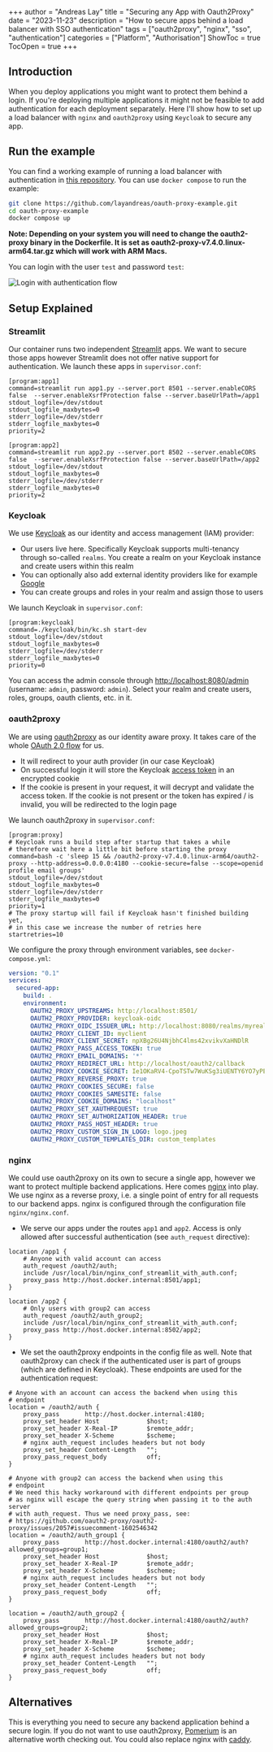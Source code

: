 +++
author = "Andreas  Lay"
title = "Securing any App with Oauth2Proxy"
date = "2023-11-23"
description = "How to secure apps behind a load balancer with SSO authentication"
tags = ["oauth2proxy", "nginx", "sso", "authentication"]
categories = ["Platform", "Authorisation"]
ShowToc = true
TocOpen = true
+++

## Introduction

When you deploy applications you might want to protect them behind a login. If you're deploying multiple  applications it might not be feasible to add authentication for each deployment separately. Here I'll show how to set up a load balancer with `nginx` and `oauth2proxy` using `Keycloak` to secure any app.

## Run the example

You can find a working example of running a load balancer with authentication in [this repository](https://github.com/layandreas/oauth-proxy-example). You can use `docker compose` to run the example:

```bash
git clone https://github.com/layandreas/oauth-proxy-example.git
cd oauth-proxy-example
docker compose up
```

**Note: Depending on your system you will need to change the oauth2-proxy binary in the Dockerfile. It is set as oauth2-proxy-v7.4.0.linux-arm64.tar.gz which will work with ARM Macs.**


You can login with the user `test` and password `test`:

![Login with authentication flow](/personal-blog/auth_flow.gif)

## Setup Explained

### Streamlit

Our container runs two independent [Streamlit](https://streamlit.io/) apps. We want to secure those apps however Streamlit does not offer native support for authentication. We launch these apps in `supervisor.conf`:

```
[program:app1]
command=streamlit run app1.py --server.port 8501 --server.enableCORS false  --server.enableXsrfProtection false --server.baseUrlPath=/app1
stdout_logfile=/dev/stdout
stdout_logfile_maxbytes=0
stderr_logfile=/dev/stderr
stderr_logfile_maxbytes=0
priority=2

[program:app2]
command=streamlit run app2.py --server.port 8502 --server.enableCORS false  --server.enableXsrfProtection false --server.baseUrlPath=/app2
stdout_logfile=/dev/stdout
stdout_logfile_maxbytes=0
stderr_logfile=/dev/stderr
stderr_logfile_maxbytes=0
priority=2
```

### Keycloak

We use [Keycloak](https://www.keycloak.org/) as our identity and access management (IAM) provider:

- Our users live here. Specifically Keycloak supports multi-tenancy through so-called `realms`. You create a  realm on your Keycloak instance and create users within this realm
- You can optionally also add external identity providers like for example [Google](https://cloud.google.com/architecture/identity/keycloak-single-sign-on)
- You can create groups and roles in your realm and assign those to users


We launch Keycloak in `supervisor.conf`:

```
[program:keycloak]
command=./keycloak/bin/kc.sh start-dev
stdout_logfile=/dev/stdout
stdout_logfile_maxbytes=0
stderr_logfile=/dev/stderr
stderr_logfile_maxbytes=0
priority=0
```

You can access the admin console through [http://localhost:8080/admin](http://localhost:8080/admin) (username: `admin`, password: `admin`). Select your realm and create users, roles, groups, oauth clients, etc. in it.

### oauth2proxy

We are using [oauth2proxy](https://github.com/oauth2-proxy/oauth2-proxy) as our identity aware proxy. It takes care of the whole [OAuth 2.0 flow](https://auth0.com/docs/get-started/authentication-and-authorization-flow/which-oauth-2-0-flow-should-i-use) for us.

- It will redirect to your auth provider (in our case Keycloak)
- On successful login it will store the Keycloak [access token](https://jwt.io/) in an encrypted cookie
- If the cookie is present in your request, it will decrypt and validate the access token. If the cookie is not present or the token has expired / is invalid, you will be redirected to the login page


We launch oauth2proxy in `supervisor.conf`:

```
[program:proxy]
# Keycloak runs a build step after startup that takes a while
# therefore wait here a little bit before starting the proxy
command=bash -c 'sleep 15 && /oauth2-proxy-v7.4.0.linux-arm64/oauth2-proxy --http-address=0.0.0.0:4180 --cookie-secure=false --scope=openid profile email groups'
stdout_logfile=/dev/stdout
stdout_logfile_maxbytes=0
stderr_logfile=/dev/stderr
stderr_logfile_maxbytes=0
priority=1
# The proxy startup will fail if Keycloak hasn't finished building yet,
# in this case we increase the number of retries here
startretries=10
```

We configure the proxy through environment variables, see `docker-compose.yml`:

```yaml
version: "0.1"
services:
  secured-app: 
    build: .
    environment:
      OAUTH2_PROXY_UPSTREAMS: http://localhost:8501/ 
      OAUTH2_PROXY_PROVIDER: keycloak-oidc 
      OAUTH2_PROXY_OIDC_ISSUER_URL: http://localhost:8080/realms/myrealm
      OAUTH2_PROXY_CLIENT_ID: myclient
      OAUTH2_PROXY_CLIENT_SECRET: npXBg26U4NjbhC4lms42xvikvXaHNDlR
      OAUTH2_PROXY_PASS_ACCESS_TOKEN: true 
      OAUTH2_PROXY_EMAIL_DOMAINS: '*' 
      OAUTH2_PROXY_REDIRECT_URL: http://localhost/oauth2/callback 
      OAUTH2_PROXY_COOKIE_SECRET: Ie1OKaRV4-CpoTSTw7WuKSg3iUENTY6YO7yPEytUBk4=
      OAUTH2_PROXY_REVERSE_PROXY: true
      OAUTH2_PROXY_COOKIES_SECURE: false
      OAUTH2_PROXY_COOKIES_SAMESITE: false
      OAUTH2_PROXY_COOKIE_DOMAINS: "localhost"
      OAUTH2_PROXY_SET_XAUTHREQUEST: true
      OAUTH2_PROXY_SET_AUTHORIZATION_HEADER: true
      OAUTH2_PROXY_PASS_HOST_HEADER: true
      OAUTH2_PROXY_CUSTOM_SIGN_IN_LOGO: logo.jpeg
      OAUTH2_PROXY_CUSTOM_TEMPLATES_DIR: custom_templates
```

### nginx

We could use oauth2proxy on its own to secure a single app, however we want to protect multiple backend applications. Here comes [nginx](https://www.nginx.com/) into play. We use nginx as a reverse proxy, i.e. a single point of entry for all requests to our backend apps. nginx is configured through the configuration file `nginx/nginx.conf`.

- We serve our apps under the routes `app1` and `app2`. Access is only allowed after successful authentication (see `auth_request` directive):

```
location /app1 {
    # Anyone with valid account can access
    auth_request /oauth2/auth; 
    include /usr/local/bin/nginx_conf_streamlit_with_auth.conf;
    proxy_pass http://host.docker.internal:8501/app1;
}

location /app2 {
    # Only users with group2 can access
    auth_request /oauth2/auth_group2;
    include /usr/local/bin/nginx_conf_streamlit_with_auth.conf;
    proxy_pass http://host.docker.internal:8502/app2;
}
```

- We set the oauth2proxy endpoints in the config file as well. Note that oauth2proxy can check if the authenticated user is part of groups (which are defined in Keycloak). These endpoints are used for the authentication request:

```
# Anyone with an account can access the backend when using this
# endpoint
location = /oauth2/auth {
    proxy_pass       http://host.docker.internal:4180;
    proxy_set_header Host             $host;
    proxy_set_header X-Real-IP        $remote_addr;
    proxy_set_header X-Scheme         $scheme;
    # nginx auth_request includes headers but not body
    proxy_set_header Content-Length   "";
    proxy_pass_request_body           off;
}

# Anyone with group2 can access the backend when using this
# endpoint
# We need this hacky workaround with different endpoints per group
# as nginx will escape the query string when passing it to the auth server
# with auth_request. Thus we need proxy_pass, see:
# https://github.com/oauth2-proxy/oauth2-proxy/issues/2057#issuecomment-1602546342
location = /oauth2/auth_group1 {
    proxy_pass       http://host.docker.internal:4180/oauth2/auth?allowed_groups=group1;
    proxy_set_header Host             $host;
    proxy_set_header X-Real-IP        $remote_addr;
    proxy_set_header X-Scheme         $scheme;
    # nginx auth_request includes headers but not body
    proxy_set_header Content-Length   "";
    proxy_pass_request_body           off;
}

location = /oauth2/auth_group2 {
    proxy_pass       http://host.docker.internal:4180/oauth2/auth?allowed_groups=group2;
    proxy_set_header Host             $host;
    proxy_set_header X-Real-IP        $remote_addr;
    proxy_set_header X-Scheme         $scheme;
    # nginx auth_request includes headers but not body
    proxy_set_header Content-Length   "";
    proxy_pass_request_body           off;
}
```

## Alternatives

This is everything you need to secure any backend application behind a secure login. If you do not want to use oauth2proxy, [Pomerium](https://www.pomerium.com/) is an alternative worth checking out. You could also replace nginx with [caddy](https://caddyserver.com/docs/quick-starts/reverse-proxy).
